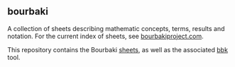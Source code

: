 bourbaki
--------

A collection of sheets describing mathematic concepts, terms, results and notation.
For the current index of sheets, see [bourbakiproject.com](https://bourbakiproject.com).

This repository contains the Bourbaki [sheets](./sheets/), as well as the associated [bbk](./bbk/) tool.
